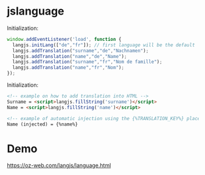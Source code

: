 # jslanguage
Initialization:
```js
window.addEventListener('load', function {
  langjs.initLang(["de","fr"]); // first language will be the default 
  langjs.addTranslation("surname","de","Nachnamen");
  langjs.addTranslation("name","de","Name");
  langjs.addTranslation("surname","fr","Nom de famille");
  langjs.addTranslation("name","fr","Nom");
});
```

Initialization:
```html
<!-- example on how to add translation into HTML -->
Surname = <script>langjs.fillString('surname')</script>
Name = <script>langjs.fillString('name')</script>

<!-- example of automatic injection using the {%TRANSLATION_KEY%} placeholder after onload -->
Name (injected) = {%name%}
```

# Demo
https://oz-web.com/langjs/language.html
